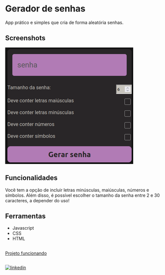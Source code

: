 
# Gerador de senhas

App prático e simples que cria de forma aleatória senhas.

## Screenshots

![App Screenshot](https://raw.githubusercontent.com/isabellestrojake/gerador-de-senhas/master/screenshot.png)

## Funcionalidades

Você tem a opção de incluir letras minúsculas, maiúsculas, números e símbolos. Além disso, é possível escolher o tamanho da senha entre 2 e 30 caracteres, a depender do uso!


## Ferramentas

- Javascript
- CSS
- HTML
##
[Projeto funcionando](https://isabellestrojake.github.io/gerador-de-senhas/)
##
[![linkedin](https://img.shields.io/badge/linkedin-0A66C2?style=for-the-badge&logo=linkedin&logoColor=white)](https://www.linkedin.com/in/isabellestrojake/)
